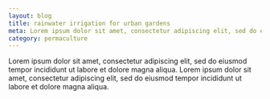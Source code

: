 ```yaml
---
layout: blog
title: rainwater irrigation for urban gardens
meta: Lorem ipsum dolor sit amet, consectetur adipiscing elit, sed do eiusmod tempor incididunt ut labore et dolore magna aliqua.
category: permaculture
---
```


Lorem ipsum dolor sit amet, consectetur adipiscing elit, sed do eiusmod tempor incididunt ut labore et dolore magna aliqua. Lorem ipsum dolor sit amet, consectetur adipiscing elit, sed do eiusmod tempor incididunt ut labore et dolore magna aliqua.